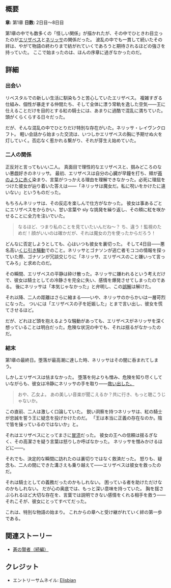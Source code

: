 <!-- title: 炎と飛翔 -->

<!-- quote: いいんだ…所詮あの娘は魔女にすぎなかったのだから！ -->

<!-- chapters: 0 -->

<!-- images: (ロミオとジュリエットとしてロールプレイするエリザベスとネリッサ), (助けてステップナイト、穴にはまっちゃった), (堕落からネリッサを救うエリザベス) -->

<!-- model: false -->

## 概要

**章:** 第1章
**日数:** 2日目～8日目

第1章の中でも数多くの「怪しい関係」が描かれたが、その中でひときわ目立ったのが[エリザベス](#entry:liz-entry)と[ネリッサ](#entry:nerissa-entry)の関係だった。
波乱の中でも一貫して続いたその絆は、やがて物語の終わりまで紡がれていくであろうと期待されるほどの強さを持っていた。
ここで始まったのは、ほんの序章に過ぎなかったのだ。

## 詳細

### 出会い

リベスタルでの新しい生活に馴染もうと苦心していたエリザベス。
複雑すぎる仕組み、個性が暴走する仲間たち、そして全体に漂う常軌を逸した空気――王に仕えることだけを目的とする紅の騎士には、あまりに過酷で混乱に満ちていた。頭がくらくらする日々だった。

だが、そんな混乱の中でひとりだけ特別な存在がいた。ネリッサ・レイヴンクロフト。
軽い会話から始まった交流は、いつしかエリザベスの胸に予期せぬ火を灯していく。否応なく惹かれる繋がり、それが芽生え始めていた。

### 二人の関係

正反対と言ってもいい二人。
真面目で理性的なエリザベスと、掴みどころのない悪戯好きのネリッサ。
最初、エリザベスは自分の心臓が早鐘を打ち、頬が[苺のように赤く](https://www.youtube.com/live/oVguNTPnDww?t=820)染まり、言葉がつっかえる理由を理解できなかった。必死に理屈をつけた彼女が辿り着いた答えは――「ネリッサは魔女だ。私に呪いをかけたに違いない」というものだった。

もちろんネリッサは、その反応を楽しんで仕方がなかった。
彼女は事あるごとにエリザベスをからかい、甘い言葉や sly な挑発を繰り返し、その頬に紅を咲かせることに全力を注いでいた。

> なるほど、つまり私のことを見ていたいんだね～？
> ち、違う！監視のためだ！顔がいいのは確かだが、それは魔女の力を使ったからだろう！

どんなに否定しようとしても、心はいつも彼女を裏切った。
そして4日目――悪名高い[くじ引き騒動](#entry:lottery-fiasco-entry)でのこと。ネリッサとゴナソンが逃亡者モココの情報を探っていた際、ゴナソンが冗談交じりに「ネリッサ、エリザベスのこと嫌いって言ってみろ」と求めたのだ。

その瞬間、エリザベスの平静は砕け散った。ネリッサに嫌われるという考えだけで、彼女は騎士としての冷静さを完全に失い、感情を爆発させてしまったのである。
後にネリッサは「本気じゃなかった」と弁明し、この[誤解](https://www.youtube.com/live/1_dhGL0K5-k?si=OCYF7bUx3zTLXPnC&start=1127)は解けた。

それ以降、二人の距離はさらに縮まる――いや、ネリッサのからかいは一層苛烈になった。
ついには「エリザベスの子を妊娠した」とまで言い出し、彼女を慌てさせるほど。

だが、どれほど頭を抱えるような騒動があっても、エリザベスがネリッサを深く想っていることは明白だった。危険な状況の中でも、それは揺るがなかったのだ。

### 結末

第1章の最終日。堕落が最高潮に達した時、ネリッサはその闇に呑まれてしまう。

しかしエリザベスは怯まなかった。
堕落を何よりも憎み、危険を知り尽くしていながらも、彼女は冷静にネリッサの手を取り――[救い出した。](https://www.youtube.com/live/_urPfTQnLes?feature=shared&t=12224)

> おや、乙女よ。
> あの美しい音楽が聞こえるか？共に行き、もっと聴こうじゃないか。

この直前、二人は激しく口論していた。
鋭い洞察を持つネリッサは、紅の騎士が忠誠を誓う王に疑念を投げかけたのだ。
「王は本当に正義の存在なのか。陰で皆を操っているのではないか」と。

それはエリザベスにとってまさに[冒涜](https://www.youtube.com/live/_urPfTQnLes?feature=shared&t=6832)だった。
彼女の王への信頼は揺るぎなく、その高潔さを疑う言葉は怒りしか呼ばなかった。
ネリッサを憎みかけるほどに――。

それでも、決定的な瞬間に訪れたのは裏切りではなく救済だった。
怒りも、疑念も、二人の間にできた溝さえも乗り越えて――エリザベスは彼女を救ったのだ。

それは騎士としての義務だったのかもしれない。
困っている者を助けただけなのかもしれない。
だが心の奥底では、もっと深い意味を持っていた。
胸を揺さぶられるほど大切な存在を、言葉では説明できない感情をくれる相手を救う――それこそが、彼女にとってすべてだった。

これは、特別な物語の始まり。
これからの章へと受け継がれていく絆の第一歩である。

## 関連ストーリー

- [蒼の賢者（続編）](#entry:maven-in-blue-entry)

## クレジット

- エントリーサムネイル: [Elisbian](https://x.com/Elisbian_/status/1866736410826576342)
